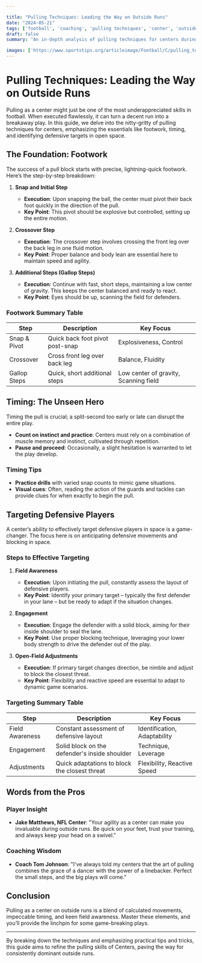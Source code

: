 ```yaml
---

title: "Pulling Techniques: Leading the Way on Outside Runs"
date: "2024-05-21"
tags: ['football', 'coaching', 'pulling techniques', 'center', 'outside runs', 'footwork', 'timing', 'blocking']
draft: false
summary: "An in-depth analysis of pulling techniques for centers during outside runs, focusing on footwork, timing, and targeting defensive players in space."

images: ['https://www.sportstips.org/articleimage/Football/C/pulling_techniques_leading_the_way_on_outside_runs.webp']
---
```


# Pulling Techniques: Leading the Way on Outside Runs

Pulling as a center might just be one of the most underappreciated skills in football. When executed flawlessly, it can turn a decent run into a breakaway play. In this guide, we delve into the nitty-gritty of pulling techniques for centers, emphasizing the essentials like footwork, timing, and identifying defensive targets in open space.

## The Foundation: Footwork

The success of a pull block starts with precise, lightning-quick footwork. Here’s the step-by-step breakdown:

1. **Snap and Initial Step**
    - **Execution**: Upon snapping the ball, the center must pivot their back foot quickly in the direction of the pull.
    - **Key Point**: This pivot should be explosive but controlled, setting up the entire motion.

2. **Crossover Step**
    - **Execution**: The crossover step involves crossing the front leg over the back leg in one fluid motion.
    - **Key Point**: Proper balance and body lean are essential here to maintain speed and agility.

3. **Additional Steps (Gallop Steps)**
    - **Execution**: Continue with fast, short steps, maintaining a low center of gravity. This keeps the center balanced and ready to react.
    - **Key Point**: Eyes should be up, scanning the field for defenders.

### Footwork Summary Table

| Step             | Description                            | Key Focus                  |
|------------------|----------------------------------------|----------------------------|
| Snap & Pivot     | Quick back foot pivot post-snap        | Explosiveness, Control     |
| Crossover        | Cross front leg over back leg          | Balance, Fluidity          |
| Gallop Steps     | Quick, short additional steps          | Low center of gravity, Scanning field |

## Timing: The Unseen Hero

Timing the pull is crucial; a split-second too early or late can disrupt the entire play.

- **Count on instinct and practice**: Centers must rely on a combination of muscle memory and instinct, cultivated through repetition.
- **Pause and proceed**: Occasionally, a slight hesitation is warranted to let the play develop.

### Timing Tips

- **Practice drills** with varied snap counts to mimic game situations.
- **Visual cues**: Often, reading the action of the guards and tackles can provide clues for when exactly to begin the pull.

## Targeting Defensive Players

A center’s ability to effectively target defensive players in space is a game-changer. The focus here is on anticipating defensive movements and blocking in space.

### Steps to Effective Targeting

1. **Field Awareness**
   - **Execution**: Upon initiating the pull, constantly assess the layout of defensive players.
   - **Key Point**: Identify your primary target – typically the first defender in your lane – but be ready to adapt if the situation changes.

2. **Engagement**
   - **Execution**: Engage the defender with a solid block, aiming for their inside shoulder to seal the lane.
   - **Key Point**: Use proper blocking technique, leveraging your lower body strength to drive the defender out of the play.

3. **Open-Field Adjustments**
   - **Execution**: If primary target changes direction, be nimble and adjust to block the closest threat.
   - **Key Point**: Flexibility and reactive speed are essential to adapt to dynamic game scenarios.

### Targeting Summary Table

| Step              | Description                                      | Key Focus                        |
|-------------------|--------------------------------------------------|----------------------------------|
| Field Awareness   | Constant assessment of defensive layout          | Identification, Adaptability     |
| Engagement        | Solid block on the defender's inside shoulder   | Technique, Leverage              |
| Adjustments       | Quick adaptations to block the closest threat   | Flexibility, Reactive Speed      |

## Words from the Pros

### Player Insight

- **Jake Matthews, NFL Center**: "Your agility as a center can make you invaluable during outside runs. Be quick on your feet, trust your training, and always keep your head on a swivel."

### Coaching Wisdom

- **Coach Tom Johnson**: "I've always told my centers that the art of pulling combines the grace of a dancer with the power of a linebacker. Perfect the small steps, and the big plays will come."

## Conclusion

Pulling as a center on outside runs is a blend of calculated movements, impeccable timing, and keen field awareness. Master these elements, and you’ll provide the linchpin for some game-breaking plays.

---

By breaking down the techniques and emphasizing practical tips and tricks, this guide aims to refine the pulling skills of Centers, paving the way for consistently dominant outside runs.